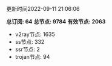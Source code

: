 更新时间2022-09-11 21:06:06

**总订阅: 64**
**总节点: 9784**
**有效节点: 2063**
- v2ray节点: 1635
- ss节点: 332
- ssr节点: 2
- trojan节点: 94
